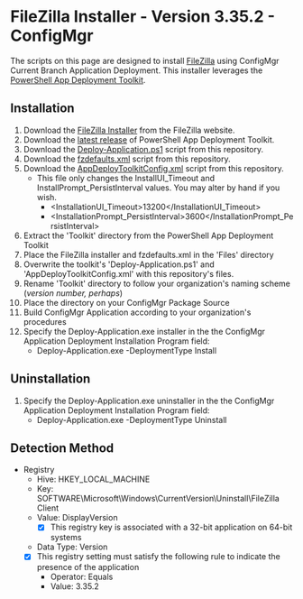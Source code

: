 # FileZilla Installer - Version 3.35.2 - ConfigMgr

The scripts on this page are designed to install [FileZilla](https://filezilla-project.org/) using ConfigMgr Current Branch Application Deployment. This installer leverages the [PowerShell App Deployment Toolkit](http://psappdeploytoolkit.com/).

## Installation

1. Download the [FileZilla Installer](https://dl3.cdn.filezilla-project.org/client/FileZilla_3.35.2_win64-setup.exe) from the FileZilla website.
1. Download the [latest release](https://github.com/PSAppDeployToolkit/PSAppDeployToolkit/releases/latest) of PowerShell App Deployment Toolkit.
1. Download the [Deploy-Application.ps1](https://github.com/aentringer/CMAppScripts/raw/master/FileZilla/Deploy-Application.ps1) script from this repository.
1. Download the [fzdefaults.xml](https://github.com/aentringer/CMAppScripts/raw/master/FileZilla/Files/fzdefaults.xml) script from this repository.
1. Download the [AppDeployToolkitConfig.xml](https://github.com/aentringer/CMAppScripts/raw/master/FileZilla/AppDeployToolkit/AppDeployToolkitConfig.xml) script from this repository.
    * This file only changes the InstallUI_Timeout and InstallPrompt_PersistInterval values. You may alter by hand if you wish.
      * <InstallationUI_Timeout>13200</InstallationUI_Timeout>
      * <InstallationPrompt_PersistInterval>3600</InstallationPrompt_PersistInterval>
1. Extract the 'Toolkit' directory from the PowerShell App Deployment Toolkit
1. Place the FileZilla installer and fzdefaults.xml in the 'Files' directory
1. Overwrite the toolkit's 'Deploy-Application.ps1' and 'AppDeployToolkitConfig.xml' with this repository's files.
1. Rename 'Toolkit' directory to follow your organization's naming scheme (*version number, perhaps*)
1. Place the directory on your ConfigMgr Package Source
1. Build ConfigMgr Application according to your organization's procedures
1. Specify the Deploy-Application.exe installer in the the ConfigMgr Application Deployment Installation Program field:
    * Deploy-Application.exe -DeploymentType Install

## Uninstallation

1. Specify the Deploy-Application.exe uninstaller in the the ConfigMgr Application Deployment Installation Program field:
    * Deploy-Application.exe -DeploymentType Uninstall

## Detection Method

* Registry
  * Hive: HKEY_LOCAL_MACHINE
  * Key: SOFTWARE\Microsoft\Windows\CurrentVersion\Uninstall\FileZilla Client
  * Value: DisplayVersion
    * [X] This registry key is associated with a 32-bit application on 64-bit systems
  * Data Type: Version
  * [X] This registry setting must satisfy the following rule to indicate the presence of the application
    * Operator: Equals
    * Value: 3.35.2
